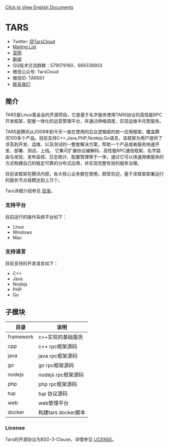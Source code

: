 [Click to View English Documents](https://tarscloud.github.io/TarsDocs_en/)

# TARS

- Twitter: [@TarsCloud](https://twitter.com/TarsCloud)
- [Mailing List](https://groups.google.com/g/tars-foundation-information)
- [官网](http://tarscloud.org/)
- [新闻](https://tarscloud.org/feed/newsroom)
- QQ技术交流群群：579079160、669339903
- 微信公众号: TarsCloud
- 微信ID: TARS01
- [联系我们](https://tarscloud.org/about/contacts)

## 简介

TARS是Linux基金会的开源项目，它是基于名字服务使用TARS协议的高性能RPC开发框架，配套一体化的运营管理平台，并通过伸缩调度，实现运维半托管服务。

TARS是腾讯从2008年到今天一直在使用的后台逻辑层的统一应用框架，覆盖腾讯100多个产品。目前支持C++,Java,PHP,Nodejs,Go语言。该框架为用户提供了涉及到开发、运维、以及测试的一整套解决方案，帮助一个产品或者服务快速开发、部署、测试、上线。 它集可扩展协议编解码、高性能RPC通信框架、名字路由与发现、发布监控、日志统计、配置管理等于一体，通过它可以快速用微服务的方式构建自己的稳定可靠的分布式应用，并实现完整有效的服务治理。

目前该框架在腾讯内部，各大核心业务都在使用，颇受欢迎，基于该框架部署运行的服务节点规模达到上万个。

Tars详细介绍参见 [目录](SUMMARY.md)。

### 支持平台

目前运行的操作系统平台如下：

* Linux
* Windows
* Mac

### 支持语言

目前支持的开发语言如下：

* C++
* Java
* Nodejs
* PHP
* Go


## 子模块

目录             | 说明
------------------|----------------
framework         |c++实现的基础服务
cpp               |c++ rpc框架源码
java              |java rpc框架源码
go                |go rpc框架源码
nodejs            |nodejs rpc框架源码
php               |php rpc框架源码
tup               |tup 协议源码
web               |web管理平台
docker            |构建tars docker脚本

### License

Tars的开源协议为BSD-3-Clause，详情参见 [LICENSE](https://github.com/TarsCloud/TarsDocs/blob/master/LICENSE)。


